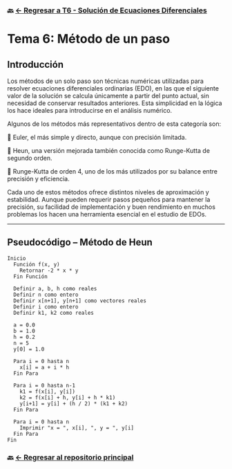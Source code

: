 ### 🔙 [← Regresar a T6 - Solución de Ecuaciones Diferenciales](https://github.com/ANTONY2812/M-todosNum-ricosLalo/tree/main/T6%20-%20Soluci%C3%B3n%20de%20Ecuaciones%20Diferenciales)

#   Tema 6: Método de un paso



## Introducción

Los métodos de un solo paso son técnicas numéricas utilizadas para resolver ecuaciones diferenciales ordinarias (EDO), en las que el siguiente valor de la solución se calcula únicamente a partir del punto actual, sin necesidad de conservar resultados anteriores. Esta simplicidad en la lógica los hace ideales para introducirse en el análisis numérico.

Algunos de los métodos más representativos dentro de esta categoría son:

🔹 Euler, el más simple y directo, aunque con precisión limitada.

🔹 Heun, una versión mejorada también conocida como Runge-Kutta de segundo orden.

🔹 Runge-Kutta de orden 4, uno de los más utilizados por su balance entre precisión y eficiencia.

Cada uno de estos métodos ofrece distintos niveles de aproximación y estabilidad. Aunque pueden requerir pasos pequeños para mantener la precisión, su facilidad de implementación y buen rendimiento en muchos problemas los hacen una herramienta esencial en el estudio de EDOs.

---


##  Pseudocódigo – Método de Heun

```text
Inicio
  Función f(x, y)
    Retornar -2 * x * y
  Fin Función

  Definir a, b, h como reales
  Definir n como entero
  Definir x[n+1], y[n+1] como vectores reales
  Definir i como entero
  Definir k1, k2 como reales

  a = 0.0
  b = 1.0
  h = 0.2
  n = 5
  y[0] = 1.0

  Para i = 0 hasta n
    x[i] = a + i * h
  Fin Para

  Para i = 0 hasta n-1
    k1 = f(x[i], y[i])
    k2 = f(x[i] + h, y[i] + h * k1)
    y[i+1] = y[i] + (h / 2) * (k1 + k2)
  Fin Para

  Para i = 0 hasta n
    Imprimir "x = ", x[i], ", y = ", y[i]
  Fin Para
Fin
```

### 🔙 [← Regresar al repositorio principal](https://github.com/ANTONY2812/M-todosNum-ricosLalo)
